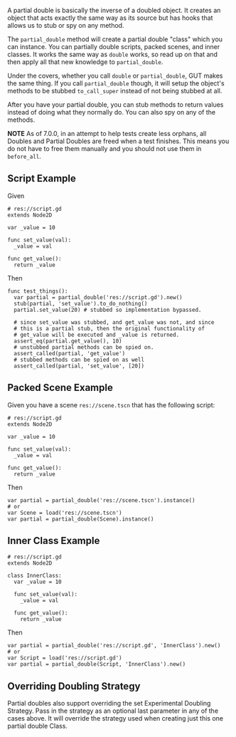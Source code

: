 A partial double is basically the inverse of a doubled object.  It creates an object that acts exactly the same way as its source but has hooks that allows us to stub or spy on any method.

The `partial_double` method will create a partial double "class" which you can instance.  You can partially double scripts, packed scenes, and inner classes.  It works the same way as `double` works, so read up on that and then apply all that new knowledge to `partial_double`.

Under the covers, whether you call `double` or `partial_double`, GUT makes the same thing.  If you call `partial_double` though, it will setup the object's methods to be stubbed `to_call_super` instead of not being stubbed at all.

After you have your partial double, you can stub methods to return values instead of doing what they normally do.  You can also spy on any of the methods.

__NOTE__ As of 7.0.0, in an attempt to help tests create less orphans, all Doubles and Partial Doubles are freed when a test finishes.  This means you do not have to free them manually and you should not use them in `before_all`.

## Script Example

Given
```gdscript
# res://script.gd
extends Node2D

var _value = 10

func set_value(val):
  _value = val

func get_value():
  return _value
```

Then
```gdscript
func test_things():
  var partial = partial_double('res://script.gd').new()
  stub(partial, 'set_value').to_do_nothing()
  partial.set_value(20) # stubbed so implementation bypassed.

  # since set_value was stubbed, and get_value was not, and since
  # this is a partial stub, then the original functionality of
  # get_value will be executed and _value is returned.
  assert_eq(partial.get_value(), 10)
  # unstubbed partial methods can be spied on.
  assert_called(partial, 'get_value')
  # stubbed methods can be spied on as well
  assert_called(partial, 'set_value', [20])
```

## Packed Scene Example
Given you have a scene `res://scene.tscn` that has the following script:
```gdscript
# res://script.gd
extends Node2D

var _value = 10

func set_value(val):
  _value = val

func get_value():
  return _value
```
Then
```gdscript
var partial = partial_double('res://scene.tscn').instance()
# or
var Scene = load('res://scene.tscn')
var partial = partial_double(Scene).instance()
```

## Inner Class Example
```gdscript
# res://script.gd
extends Node2D

class InnerClass:
  var _value = 10

  func set_value(val):
    _value = val

  func get_value():
    return _value
```
Then
```gdscript
var partial = partial_double('res://script.gd', 'InnerClass').new()
# or
var Script = load('res://script.gd')
var partial = partial_double(Script, 'InnerClass').new()
```

## Overriding Doubling Strategy
Partial doubles also support overriding the set Experimental Doubling Strategy.  Pass in the strategy as an optional last parameter in any of the cases above.  It will override the strategy used when creating just this one partial double Class.
